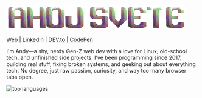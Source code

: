 ![banner](banner.png)

[Web](https://asqit.space/) | [LinkedIn](https://www.linkedin.com/in/ondřej-tuček-a4b80a340) | [DEV.to](https://dev.to/iasqiti) | [CodePen](https://codepen.io/Asqit)

I'm Andy—a shy, nerdy Gen-Z web dev with a love for Linux, old-school tech, and unfinished side projects. I’ve been programming since 2017, building real stuff, fixing broken systems, and geeking out about everything tech. No degree, just raw passion, curiosity, and way too many browser tabs open.


![top languages](https://github-language-widget.deno.dev/?username=Asqit&color=8ec07c)
